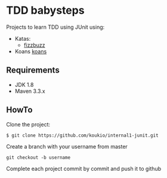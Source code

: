# TDD babysteps

Projects to learn TDD using JUnit using: 
* Katas: 
    * [fizzbuzz](fizzbuzz/README.md)
* Koans [koans](koans/README.md)

## Requirements

* JDK 1.8
* Maven 3.3.x

## HowTo

Clone the project:

```shell
$ git clone https://github.com/koukio/internal1-junit.git
```

Create a branch with your username from master

```shell
git checkout -b username
```

Complete each project commit by commit and push it to github
